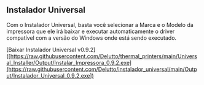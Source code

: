 ## Instalador Universal
Com o Instalador Universal, basta você selecionar a Marca e o Modelo da impressora que ele irá baixar e executar automaticamente o driver compatível com a versão do Windows onde está sendo executado.

[Baixar Instalador Universal v0.9.2]([https://raw.githubusercontent.com/Delutto/thermal_printers/main/Universal_Installer/Output/Instalar_Impressora_0.9.2.exe](https://raw.githubusercontent.com/Delutto/instalador_universal/main/Output/Instalador_Universal_0.9.2.exe])
